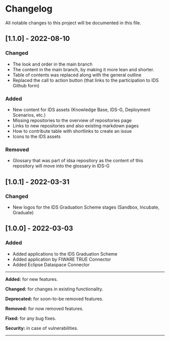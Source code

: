 
# Changelog
All notable changes to this project will be documented in this file.


## [1.1.0] - 2022-08-10
### Changed
- The look and order in the main branch
- The content in the main branch, by making it more lean and shorter.
- Table of contents was replaced along with the general outline 
- Replaced the call to action button (that links to the participation to IDS Github form)

### Added
- New content for IDS assets (Knowledge Base, IDS-G, Deployment Scenarios, etc.)
- Missing repositories to the overview of repositories page
- Links to new repositories and also existing markdown pages
- How to contribute table with shortlinks to create an issue
- Icons to the IDS assets

### Removed
- Glossary that was part of idsa repository as the content of this repository will move into the glossary in IDS-G

## [1.0.1] - 2022-03-31
### Changed
- New logos for the IDS Graduation Scheme stages (Sandbox, Incubate, Graduate)

## [1.0.0] - 2022-03-03
### Added
- Added applications to the IDS Graduation Scheme
- Added application by FIWARE TRUE Connector
- Added Eclipse Dataspace Connector


---

**Added:** for new features.

**Changed:** for changes in existing functionality.

**Deprecated:** for soon-to-be removed features.

**Removed:** for now removed features.

**Fixed:** for any bug fixes.

**Security:** in case of vulnerabilities.

---
